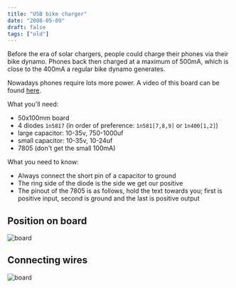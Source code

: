 ```yaml
---
title: "USB bike charger"
date: "2008-05-09"
draft: false
tags: ["old"]
---
```


Before the era of solar chargers,
people could charge their phones via their bike dynamo.
Phones back then charged at a maximum of 500mA,
which is close to the 400mA a regular bike dynamo generates.

Nowadays phones require lots more power.
A video of this board can be found
[here](https://www.youtube.com/watch?v=7K567XnTN48).


What you'll need:

+ 50x100mm board
+ 4 diodes `1n5817` (in order of preference: `1n581[7,8,9]` or `1n400[1,2]`)
+ large capacitor: 10-35v, 750-1000uf
+ small capacitor: 10-35v, 10-24uf
+ 7805 (don't get the small 100mA)

What you need to know:

+ Always connect the short pin of a capacitor to ground
+ The ring side of the diode is the side we get our positive
+ The pinout of the 7805 is as follows, hold the text towards you; first is positive input, second is ground and the last is positive output

## Position on board

![board](/img/bikechargeboard1.png "board")

## Connecting wires

![board](/img/bikechargeboard2.png "board")
